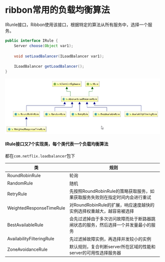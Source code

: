 # ribbon常用的负载均衡算法

IRunle接口，Ribbon使用该接口，根据特定的算法从所有服务中，选择一个服务。

```java
public interface IRule {
    Server choose(Object var1);

    void setLoadBalancer(ILoadBalancer var1);

    ILoadBalancer getLoadBalancer();
}
```





![image-20210218120427990](../../../sources\springcloud\image-20210218120427990.png)

#### IRule接口又7个实现类，每个类代表一个负载均衡算法

都在`com.netflix.loadbalancer`包下

|  类  | 规则|
|-------|--------|
|RoundRobinRule | 轮询|
|RandomRule|随机|
|RetryRule|先按照RoundRobinRule的策略获取服务，如果获取服务失败则在指定时间内会进行重试|
|WeightedResponseTimeRule|对RoundRobinRule的扩展，响应速度越快的实例选择权重越大，越容易被选择|
|BestAvailableRule|会先过滤掉由于多次访问故障而处于断路器跳闸状态的服务，然后选择一个并发量最小的服务|
|AvailabilityFilteringRule|先过滤掉故障实例，再选择并发较小的实例|
|ZoneAvoidanceRule|默认规则，复合判断server所在区域的性能和server的可用性选择服务器|

